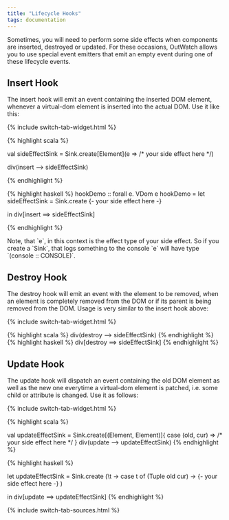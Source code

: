 ```yaml
---
title: "Lifecycle Hooks"
tags: documentation
---
```


Sometimes, you will need to perform some side effects when components are inserted, destroyed or updated.
For these occasions, OutWatch allows you to use special event emitters that emit an empty event during one of these lifecycle events.

## Insert Hook
The insert hook will emit an event containing the inserted DOM element, whenever a virtual-dom element is inserted into the actual DOM.
Use it like this:

{% include switch-tab-widget.html %}
<div class="lang-specific scala">
{% highlight scala %}

val sideEffectSink = Sink.create[Element](e => /* your side effect here */)

div(insert --> sideEffectSink)

{% endhighlight %}
</div>
<div class="lang-specific purescript">
{% highlight haskell %}
hookDemo :: forall e. VDom e
hookDemo =
  let sideEffectSink = Sink.create {- your side effect here -}

  in div[insert ==> sideEffectSink]

{% endhighlight %}
</div>

<div class="lang-specific purescript">
Note, that `e`, in this context is the effect type of your side effect.
So if you create a `Sink`, that logs something to the console `e` will have type `(console :: CONSOLE)`.
</div>

## Destroy Hook
The destroy hook will emit an event with the element to be removed, when an element is completely removed from the DOM or if its parent is being removed from the DOM.
Usage is very similar to the insert hook above:

{% include switch-tab-widget.html %}
<div class="lang-specific scala">
{% highlight scala %}
div(destroy --> sideEffectSink)
{% endhighlight %}
</div>
<div class="lang-specific purescript">
{% highlight haskell %}
div[destroy ==> sideEffectSink]
{% endhighlight %}
</div>

## Update Hook
The update hook will dispatch an event containing the old DOM element as well as the new one everytime a virtual-dom element is patched, i.e. some child or attribute is changed.
Use it as follows:

{% include switch-tab-widget.html %}
<div class="lang-specific scala">
{% highlight scala %}

val updateEffectSink = Sink.create[(Element, Element)]{
  case (old, cur) => /* your side effect here */
}
div(update --> updateEffectSink)
{% endhighlight %}
</div>
<div class="lang-specific purescript">
{% highlight haskell %}

let updateEffectSink =
      Sink.create (\t -> case t of
          (Tuple old cur) -> {- your side effect here -}
      )

in div[update ==> updateEffectSink]
{% endhighlight %}
</div>

{% include switch-tab-sources.html %}
